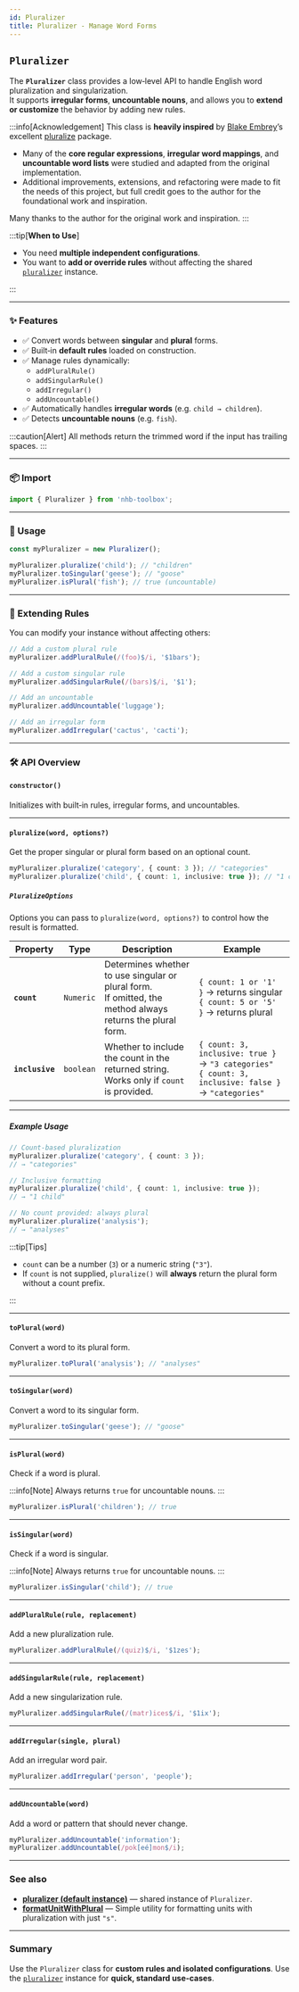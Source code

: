 ```yaml
---
id: Pluralizer
title: Pluralizer - Manage Word Forms
---
```


<!-- markdownlint-disable-file MD024 -->

## `Pluralizer`

The **`Pluralizer`** class provides a low‑level API to handle English word pluralization and singularization.  
It supports **irregular forms**, **uncountable nouns**, and allows you to **extend or customize** the behavior by adding new rules.

:::info[Acknowledgement]
This class is **heavily inspired** by [Blake Embrey](https://github.com/blakeembrey)’s excellent [pluralize](https://www.npmjs.com/package/pluralize) package.

- Many of the **core regular expressions**, **irregular word mappings**, and **uncountable word lists** were studied and adapted from the original implementation.  
- Additional improvements, extensions, and refactoring were made to fit the needs of this project, but full credit goes to the author for the foundational work and inspiration.

Many thanks to the author for the original work and inspiration.
:::

:::tip[**When to Use**]

- You need **multiple independent configurations**.
- You want to **add or override rules** without affecting the shared [`pluralizer`](/docs/utilities/string/pluralizer) instance.

:::

---

### ✨ Features

- ✅ Convert words between **singular** and **plural** forms.
- ✅ Built‑in **default rules** loaded on construction.
- ✅ Manage rules dynamically:
  - `addPluralRule()`
  - `addSingularRule()`
  - `addIrregular()`
  - `addUncountable()`
- ✅ Automatically handles **irregular words** (e.g. `child → children`).
- ✅ Detects **uncountable nouns** (e.g. `fish`).

:::caution[Alert]
All methods return the trimmed word if the input has trailing spaces.
:::

---

### 📦 Import

```ts
import { Pluralizer } from 'nhb-toolbox';
```

---

### 🚀 Usage

```ts
const myPluralizer = new Pluralizer();

myPluralizer.pluralize('child'); // "children"
myPluralizer.toSingular('geese'); // "goose"
myPluralizer.isPlural('fish'); // true (uncountable)
```

---

### 🔧 Extending Rules

You can modify your instance without affecting others:

```ts
// Add a custom plural rule
myPluralizer.addPluralRule(/(foo)$/i, '$1bars');

// Add a custom singular rule
myPluralizer.addSingularRule(/(bars)$/i, '$1');

// Add an uncountable
myPluralizer.addUncountable('luggage');

// Add an irregular form
myPluralizer.addIrregular('cactus', 'cacti');
```

---

### 🛠️ API Overview

#### `constructor()`

Initializes with built‑in rules, irregular forms, and uncountables.

---

#### `pluralize(word, options?)`

Get the proper singular or plural form based on an optional count.

```ts
myPluralizer.pluralize('category', { count: 3 }); // "categories"
myPluralizer.pluralize('child', { count: 1, inclusive: true }); // "1 child"
```

##### `PluralizeOptions`

Options you can pass to `pluralize(word, options?)` to control how the result is formatted.

| Property        | Type | Description | Example |
| --------------- | ----- | --------- | -------------- |
| **`count`**     | `Numeric` | Determines whether to use singular or plural form. <br/>If omitted, the method always returns the plural form. | `{ count: 1 or '1' }` → returns singular <br/>`{ count: 5 or '5' }` → returns plural                                    |
| **`inclusive`** | `boolean`                    | Whether to include the count in the returned string. <br/>Works only if `count` is provided.                   | `{ count: 3, inclusive: true }` → `"3 categories"` <br/>`{ count: 3, inclusive: false }` → `"categories"` |

---

##### Example Usage

```ts
// Count-based pluralization
myPluralizer.pluralize('category', { count: 3 });
// → "categories"

// Inclusive formatting
myPluralizer.pluralize('child', { count: 1, inclusive: true });
// → "1 child"

// No count provided: always plural
myPluralizer.pluralize('analysis');
// → "analyses"
```

:::tip[Tips]

- `count` can be a number (`3`) or a numeric string (`"3"`).
- If `count` is not supplied, `pluralize()` will **always** return the plural form without a count prefix.

:::

---

#### `toPlural(word)`

Convert a word to its plural form.

```ts
myPluralizer.toPlural('analysis'); // "analyses"
```

---

#### `toSingular(word)`

Convert a word to its singular form.

```ts
myPluralizer.toSingular('geese'); // "goose"
```

---

#### `isPlural(word)`

Check if a word is plural.

:::info[Note]
Always returns `true` for uncountable nouns.
:::

```ts
myPluralizer.isPlural('children'); // true
```

---

#### `isSingular(word)`

Check if a word is singular.

:::info[Note]
Always returns `true` for uncountable nouns.
:::

```ts
myPluralizer.isSingular('child'); // true
```

---

#### `addPluralRule(rule, replacement)`

Add a new pluralization rule.

```ts
myPluralizer.addPluralRule(/(quiz)$/i, '$1zes');
```

---

#### `addSingularRule(rule, replacement)`

Add a new singularization rule.

```ts
myPluralizer.addSingularRule(/(matr)ices$/i, '$1ix');
```

---

#### `addIrregular(single, plural)`

Add an irregular word pair.

```ts
myPluralizer.addIrregular('person', 'people');
```

---

#### `addUncountable(word)`

Add a word or pattern that should never change.

```ts
myPluralizer.addUncountable('information');
myPluralizer.addUncountable(/pok[eé]mon$/i);
```

---

### See also

- [**pluralizer (default instance)**](/docs/utilities/string/pluralizer) — shared instance of `Pluralizer`.
- [**formatUnitWithPlural**](/docs/utilities/string/formatUnitWithPlural) — Simple utility for formatting units with pluralization with just `"s"`.

---

### Summary

Use the `Pluralizer` class for **custom rules and isolated configurations**.
Use the [`pluralizer`](/docs/utilities/string/pluralizer) instance for **quick, standard use‑cases**.
